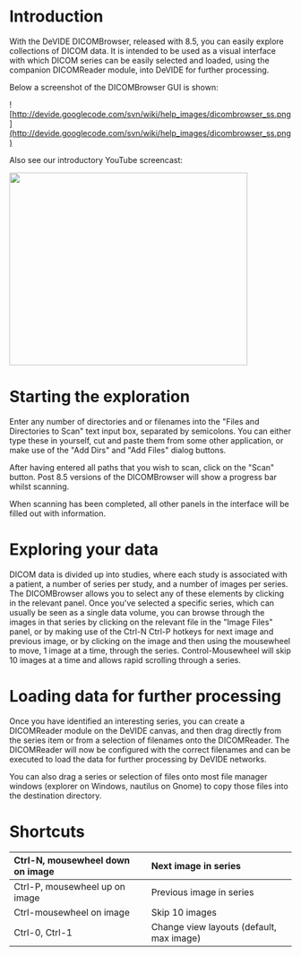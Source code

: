 # Introduction #

With the DeVIDE DICOMBrowser, released with 8.5, you can easily explore collections of DICOM data.  It is intended to be used as a visual interface with which DICOM series can be easily selected and loaded, using the companion DICOMReader module, into DeVIDE for further processing.

Below a screenshot of the DICOMBrowser GUI is shown:

![http://devide.googlecode.com/svn/wiki/help_images/dicombrowser_ss.png](http://devide.googlecode.com/svn/wiki/help_images/dicombrowser_ss.png)

Also see our introductory YouTube screencast:

<a href='http://www.youtube.com/watch?feature=player_embedded&v=iLfu6JXkWP4' target='_blank'><img src='http://img.youtube.com/vi/iLfu6JXkWP4/0.jpg' width='425' height=344 /></a>

# Starting the exploration #
Enter any number of directories and or filenames into the "Files and Directories to Scan" text input box, separated by semicolons.  You can either type these in yourself, cut and paste them from some other application, or make use of the "Add Dirs" and "Add Files" dialog buttons.

After having entered all paths that you wish to scan, click on the "Scan" button.  Post 8.5 versions of the DICOMBrowser will show a progress bar whilst scanning.

When scanning has been completed, all other panels in the interface will be filled out with information.

# Exploring your data #
DICOM data is divided up into studies, where each study is associated with a patient, a number of series per study, and a number of images per series.  The DICOMBrowser allows you to select any of these elements by clicking in the relevant panel.
Once you've selected a specific series, which can usually be seen as a single data volume, you can browse through the images in that series by clicking on the relevant file in the "Image Files" panel, or by making use of the Ctrl-N Ctrl-P hotkeys for next image and previous image, or by clicking on the image and then using the mousewheel to move, 1 image at a time, through the series.  Control-Mousewheel will skip 10 images at a time and allows rapid scrolling through a series.

# Loading data for further processing #
Once you have identified an interesting series, you can create a DICOMReader module on the DeVIDE canvas, and then drag directly from the series item or from a selection of filenames onto the DICOMReader.  The DICOMReader will now be configured with the correct filenames and can be executed to load the data for further processing by DeVIDE networks.

You can also drag a series or selection of files onto most file manager windows (explorer on Windows, nautilus on Gnome) to copy those files into the destination directory.

# Shortcuts #

| Ctrl-N, mousewheel down on image | Next image in series |
|:---------------------------------|:---------------------|
| Ctrl-P, mousewheel up on image   | Previous image in series |
| Ctrl-mousewheel on image         | Skip 10 images       |
| Ctrl-0, Ctrl-1                   | Change view layouts (default, max image) |
